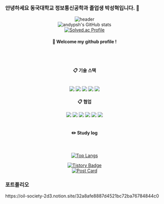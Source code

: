 ### 안녕하세요 동국대학교 정보통신공학과 졸업생 박성혁입니다. 👋

<!--
**andypsh/andypsh** is a ✨ _special_ ✨ repository because its `README.md` (this file) appears on your GitHub profile.

Here are some ideas to get you started:

- 🔭 I’m currently working on ...
- 🌱 I’m currently learning ...
- 👯 I’m looking to collaborate on ...
- 🤔 I’m looking for help with ...
- 💬 Ask me about ...
- 📫 How to reach me: ...
- 😄 Pronouns: ...
- ⚡ Fun fact: ...
-->


<div align="center"> 

![header](https://capsule-render.vercel.app/api?type=cylinder&color=000000&height=150&section=header&text=Data_Analysist_Park&fontColor=ffffff&fontSize=70&animation=fadeIn&fontAlignY=55&desc=%20&descAlignY=62&descAlign=62)
   <br/>
![andypsh's GitHub stats](https://github-readme-stats.vercel.app/api?username=andypsh&show_icons=true&theme=cobalt)
   <br/>
[![Solved.ac Profile](http://mazassumnida.wtf/api/generate_badge?boj=likewise95)](https://solved.ac/likewise95)
  
####  :wave: Welcome my github profile !

  
 <br/>
 <br/>
  
####  :clipboard: 기술 스택
  
 <br/>
  
<img src="https://img.shields.io/badge/Python-3776AB?style=for-the-badge&logo=Python&logoColor=white">
<img src="https://img.shields.io/badge/Jupyter-F37626?style=for-the-badge&logo=Jupyter&logoColor=white">
<img src="https://img.shields.io/badge/Anaconda-44A833?style=for-the-badge&logo=Anaconda&logoColor=white">

<img src="https://img.shields.io/badge/Oracle-F80000?style=for-the-badge&logo=Oracle&logoColor=white"> 
<img src="https://img.shields.io/badge/Microsoft Azure-0078D4?style=for-the-badge&logo=Microsoft Azure&logoColor=white">
   
####  :clipboard: 협업  
<img src="https://img.shields.io/badge/github-181717?style=for-the-badge&logo=github&logoColor=white">
<img src="https://img.shields.io/badge/JetBrains-000000?style=for-the-badge&logo=JetBrains&logoColor=white"> 
<img src="https://img.shields.io/badge/VSCode-007ACC?style=for-the-badge&logo=VisualStudioCode&logoColor=white">
<img src="https://img.shields.io/badge/Eclipse-2C2255?style=for-the-badge&logo=Eclipse%20IDE&logoColor=white">
<img src="https://img.shields.io/badge/DataGrip-000000?style=for-the-badge&logo=DataGrip%20IDE&logoColor=white">

<img src="https://img.shields.io/badge/Confluence-172B4D?style=for-the-badge&logo=Confluence%20IDE&logoColor=white">

 
   <br/>
   <br/>
 
#### :pencil2: Study log
 
  <br/>
  
[![Top Langs](https://github-readme-stats.vercel.app/api/top-langs/?username=andypsh&layout=compact)](https://github.com/anuraghazra/github-readme-stats)
  
[![Tistory Badge](https://tistory-readme-stats.vercel.app/api/badge?name=성혁블로그)](https://knowallworld.tistory.com/)
   <br/>
[![Post Card](https://tistory-readme-stats.vercel.app/api?name=knowallworld&postId=404&description=외교부_인턴일지_MOFA_INTERN)](https://knowallworld.tistory.com/404)
</div>

### 포트폴리오
<div>
https://oil-society-2d3.notion.site/32a8afe8887d4521bc72ba76784844c0
</div>






